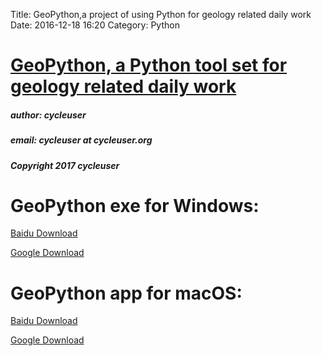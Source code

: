 Title: GeoPython,a project of using Python for geology related daily work
Date: 2016-12-18 16:20
Category: Python


# [GeoPython, a Python tool set for geology related daily work](https://zhuanlan.zhihu.com/p/28908475?refer=python-kivy)



##### author: cycleuser
##### email: cycleuser at cycleuser.org
##### Copyright 2017 cycleuser


# GeoPython exe for Windows:
[Baidu Download](http://pan.baidu.com/s/1eRZ8l7G)

[Google Download]()




# GeoPython app for macOS:
[Baidu Download](http://pan.baidu.com/s/1nvJvhjz)

[Google Download](https://drive.google.com/open?id=0B299gyAIgmpqTXZvQWpUWG9XR0U)

